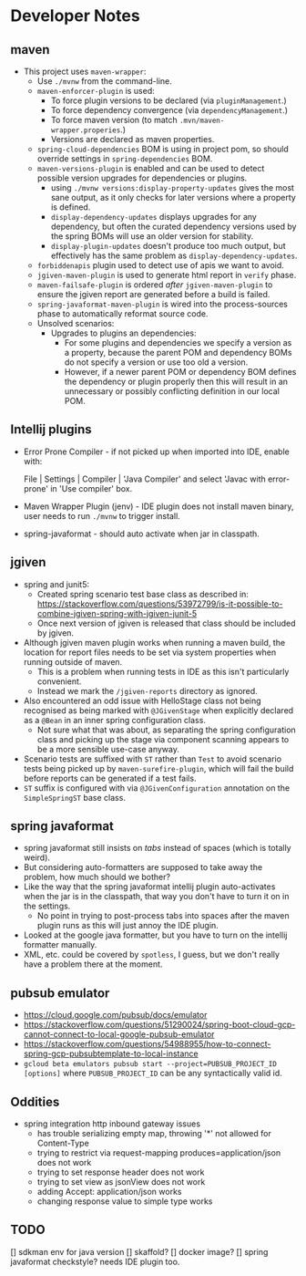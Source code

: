 # Developer Notes

## maven

- This project uses `maven-wrapper`:
  - Use `./mvnw` from the command-line.
  - `maven-enforcer-plugin` is used:
    - To force plugin versions to be declared (via `pluginManagement`.)
    - To force dependency convergence (via `dependencyManagement`.)
    - To force maven version (to match `.mvn/maven-wrapper.properies`.)
    - Versions are declared as maven properties. 
  - `spring-cloud-dependencies` BOM is using in project pom, so should override settings in `spring-dependencies` BOM.
  - `maven-versions-plugin` is enabled and can be used to detect possible version upgrades for dependencies or plugins.
    - using `./mvnw versions:display-property-updates` gives the most sane output, as it only checks for later versions
      where a property is defined.
    - `display-dependency-updates` displays upgrades for any dependency, but often the curated dependency versions used
      by the spring BOMs will use an older version for stability.
    - `display-plugin-updates` doesn't produce too much output, but effectively has the same problem as
      `display-dependency-updates`.
  - `forbiddenapis` plugin used to detect use of apis we want to avoid.
  - `jgiven-maven-plugin` is used to generate html report in `verify` phase.
  - `maven-failsafe-plugin` is ordered _after_ `jgiven-maven-plugin` to ensure the jgiven report are generated before a
    build is failed. 
  - `spring-javaformat-maven-plugin` is wired into the process-sources phase to automatically reformat source code.
  - Unsolved scenarios:
    - Upgrades to plugins an dependencies:
      - For some plugins and dependencies we specify a version as a property, because the parent POM and dependency BOMs
        do not specify a version or use too old a version.
      - However, if a newer parent POM or dependency BOM defines the dependency or plugin properly then this will result
        in an unnecessary or possibly conflicting definition in our local POM.

## Intellij plugins

- Error Prone Compiler - if not picked up when imported into IDE, enable with:
  
  File | Settings | Compiler | 'Java Compiler' and select 'Javac with error-prone' in 'Use compiler' box. 
- Maven Wrapper Plugin (jenv) - IDE plugin does not install maven binary, user needs to run `./mvnw` to trigger install.
- spring-javaformat - should auto activate when jar in classpath.
 
## jgiven

- spring and junit5:
  - Created spring scenario test base class as described in:
    https://stackoverflow.com/questions/53972799/is-it-possible-to-combine-jgiven-spring-with-jgiven-junit-5
  - Once next version of jgiven is released that class should be included by jgiven.
- Although jgiven maven plugin works when running a maven build, the location for report files needs to be set via
  system properties when running outside of maven.
  - This is a problem when running tests in IDE as this isn't particularly convenient.
  - Instead we mark the `/jgiven-reports` directory as ignored.
- Also encountered an odd issue with HelloStage class not being recognised as being marked with `@JGivenStage` when
  explicitly declared as a `@Bean` in an inner spring configuration class.
  - Not sure what that was about, as separating the spring configuration class and picking up the stage via component
    scanning appears to be a more sensible use-case anyway.
- Scenario tests are suffixed with `ST` rather than `Test` to avoid scenario tests being picked up by
  `maven-surefire-plugin`, which will fail the build before reports can be generated if a test fails.
- `ST` suffix is configured with via `@JGivenConfiguration` annotation on the `SimpleSpringST` base class. 
  
## spring javaformat

- spring javaformat still insists on _tabs_ instead of spaces (which is totally weird).
- But considering auto-formatters are supposed to take away the problem, how much should we bother?
- Like the way that the spring javaformat intellij plugin auto-activates when the jar is in the classpath, that way you
  don't have to turn it on in the settings.
  - No point in trying to post-process tabs into spaces after the maven plugin runs as this will just annoy the IDE
    plugin.
- Looked at the google java formatter, but you have to turn on the intellij formatter manually.
- XML, etc. could be covered by `spotless`, I guess, but we don't really have a problem there at the moment.

## pubsub emulator

- https://cloud.google.com/pubsub/docs/emulator
- https://stackoverflow.com/questions/51290024/spring-boot-cloud-gcp-cannot-connect-to-local-google-pubsub-emulator
- https://stackoverflow.com/questions/54988955/how-to-connect-spring-gcp-pubsubtemplate-to-local-instance
- `gcloud beta emulators pubsub start --project=PUBSUB_PROJECT_ID [options]` where `PUBSUB_PROJECT_ID` can be any
  syntactically valid id.

## Oddities

- spring integration http inbound gateway issues
  - has trouble serializing empty map, throwing '*' not allowed for Content-Type
  - trying to restrict via request-mapping produces=application/json does not work
  - trying to set response header does not work
  - trying to set view as jsonView does not work
  - adding Accept: application/json works
  - changing response value to simple type works

## TODO

[] sdkman env for java version
[] skaffold?
[] docker image?
[] spring javaformat checkstyle? needs IDE plugin too.
